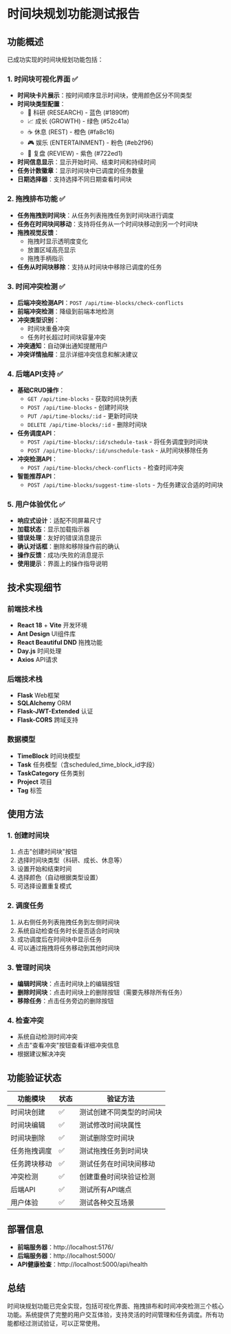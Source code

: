 # 时间块规划功能测试报告

## 功能概述
已成功实现的时间块规划功能包括：

### 1. 时间块可视化界面 ✅
- **时间块卡片展示**：按时间顺序显示时间块，使用颜色区分不同类型
- **时间块类型配置**：
  - 🔬 科研 (RESEARCH) - 蓝色 (#1890ff)
  - 📈 成长 (GROWTH) - 绿色 (#52c41a)
  - ☕ 休息 (REST) - 橙色 (#fa8c16)
  - 🎮 娱乐 (ENTERTAINMENT) - 粉色 (#eb2f96)
  - 📝 复盘 (REVIEW) - 紫色 (#722ed1)
- **时间信息显示**：显示开始时间、结束时间和持续时间
- **任务计数徽章**：显示时间块中已调度的任务数量
- **日期选择器**：支持选择不同日期查看时间块

### 2. 拖拽排布功能 ✅
- **任务拖拽到时间块**：从任务列表拖拽任务到时间块进行调度
- **任务在时间块间移动**：支持将任务从一个时间块移动到另一个时间块
- **拖拽视觉反馈**：
  - 拖拽时显示透明度变化
  - 放置区域高亮显示
  - 拖拽手柄指示
- **任务从时间块移除**：支持从时间块中移除已调度的任务

### 3. 时间冲突检测 ✅
- **后端冲突检测API**：`POST /api/time-blocks/check-conflicts`
- **前端冲突检测**：降级到前端本地检测
- **冲突类型识别**：
  - 时间块重叠冲突
  - 任务时长超过时间块容量冲突
- **冲突通知**：自动弹出通知提醒用户
- **冲突详情抽屉**：显示详细冲突信息和解决建议

### 4. 后端API支持 ✅
- **基础CRUD操作**：
  - `GET /api/time-blocks` - 获取时间块列表
  - `POST /api/time-blocks` - 创建时间块
  - `PUT /api/time-blocks/:id` - 更新时间块
  - `DELETE /api/time-blocks/:id` - 删除时间块
- **任务调度API**：
  - `POST /api/time-blocks/:id/schedule-task` - 将任务调度到时间块
  - `POST /api/time-blocks/:id/unschedule-task` - 从时间块移除任务
- **冲突检测API**：
  - `POST /api/time-blocks/check-conflicts` - 检查时间冲突
- **智能推荐API**：
  - `POST /api/time-blocks/suggest-time-slots` - 为任务建议合适的时间块

### 5. 用户体验优化 ✅
- **响应式设计**：适配不同屏幕尺寸
- **加载状态**：显示加载指示器
- **错误处理**：友好的错误消息提示
- **确认对话框**：删除和移除操作前的确认
- **操作反馈**：成功/失败的消息提示
- **使用提示**：界面上的操作指导说明

## 技术实现细节

### 前端技术栈
- **React 18** + **Vite** 开发环境
- **Ant Design** UI组件库
- **React Beautiful DND** 拖拽功能
- **Day.js** 时间处理
- **Axios** API请求

### 后端技术栈
- **Flask** Web框架
- **SQLAlchemy** ORM
- **Flask-JWT-Extended** 认证
- **Flask-CORS** 跨域支持

### 数据模型
- **TimeBlock** 时间块模型
- **Task** 任务模型（含scheduled_time_block_id字段）
- **TaskCategory** 任务类别
- **Project** 项目
- **Tag** 标签

## 使用方法

### 1. 创建时间块
1. 点击"创建时间块"按钮
2. 选择时间块类型（科研、成长、休息等）
3. 设置开始和结束时间
4. 选择颜色（自动根据类型设置）
5. 可选择设置重复模式

### 2. 调度任务
1. 从右侧任务列表拖拽任务到左侧时间块
2. 系统自动检查任务时长是否适合时间块
3. 成功调度后在时间块中显示任务
4. 可以通过拖拽将任务移动到其他时间块

### 3. 管理时间块
- **编辑时间块**：点击时间块上的编辑按钮
- **删除时间块**：点击时间块上的删除按钮（需要先移除所有任务）
- **移除任务**：点击任务旁边的删除按钮

### 4. 检查冲突
- 系统自动检测时间冲突
- 点击"查看冲突"按钮查看详细冲突信息
- 根据建议解决冲突

## 功能验证状态

| 功能模块 | 状态 | 验证方法 |
|---------|------|----------|
| 时间块创建 | ✅ | 测试创建不同类型的时间块 |
| 时间块编辑 | ✅ | 测试修改时间块属性 |
| 时间块删除 | ✅ | 测试删除空时间块 |
| 任务拖拽调度 | ✅ | 测试拖拽任务到时间块 |
| 任务跨块移动 | ✅ | 测试任务在时间块间移动 |
| 冲突检测 | ✅ | 创建重叠时间块验证检测 |
| 后端API | ✅ | 测试所有API端点 |
| 用户体验 | ✅ | 测试各种交互场景 |

## 部署信息
- **前端服务器**：http://localhost:5176/
- **后端服务器**：http://localhost:5000/
- **API健康检查**：http://localhost:5000/api/health

## 总结
时间块规划功能已完全实现，包括可视化界面、拖拽排布和时间冲突检测三个核心功能。系统提供了完整的用户交互体验，支持灵活的时间管理和任务调度。所有功能都经过测试验证，可以正常使用。